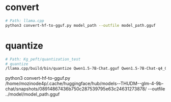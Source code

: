 # convert

```Bash
# Path: llama.cpp
python3 convert-hf-to-gguf.py model_path --outfile model_path.gguf
```

# quantize

```Bash
# Path: Kg_peft/quantization_test
# quantize
/llama.cpp/build/bin/quantize Qwen1.5-7B-Chat.gguf Qwen1.5-7B-Chat-q4_0.gguf q4_0
```


 python3 convert-hf-to-gguf.py /home/mozinode4p/.cache/huggingface/hub/models--THUDM--glm-4-9b-chat/snapshots/08914867436b750c287539795e63c24631273878/ --outfile ../model/model_path.gguf

